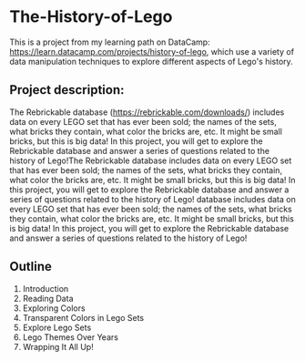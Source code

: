 # The-History-of-Lego

This is a project from my learning path on DataCamp: https://learn.datacamp.com/projects/history-of-lego, which use a variety of data manipulation techniques to explore different aspects of Lego's history.

## Project description:
The Rebrickable database (https://rebrickable.com/downloads/) includes data on every LEGO set that has ever been sold; the names of the sets, what bricks they contain, what color the bricks are, etc. It might be small bricks, but this is big data! In this project, you will get to explore the Rebrickable database and answer a series of questions related to the history of Lego!The Rebrickable database includes data on every LEGO set that has ever been sold; the names of the sets, what bricks they contain, what color the bricks are, etc. It might be small bricks, but this is big data! In this project, you will get to explore the Rebrickable database and answer a series of questions related to the history of Lego! database includes data on every LEGO set that has ever been sold; the names of the sets, what bricks they contain, what color the bricks are, etc. It might be small bricks, but this is big data! In this project, you will get to explore the Rebrickable database and answer a series of questions related to the history of Lego!

## Outline
1. Introduction
2. Reading Data
3. Exploring Colors
4. Transparent Colors in Lego Sets
5. Explore Lego Sets
6. Lego Themes Over Years
7. Wrapping It All Up!

